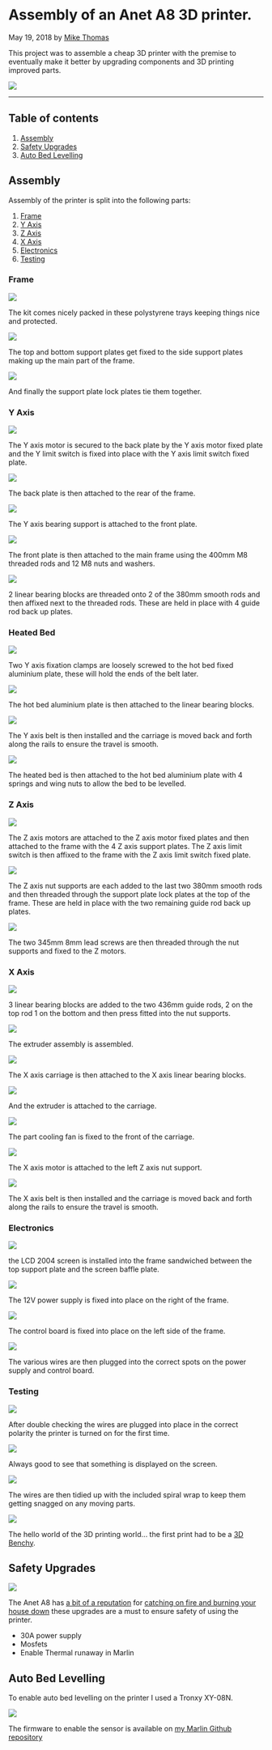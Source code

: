 # Assembly of an Anet A8 3D printer.

May 19, 2018 by [Mike Thomas](https://github.com/mikepthomas)

This project was to assemble a cheap 3D printer with the premise to eventually make it better by upgrading components and 3D printing improved parts.

![](https://github.com/mikepthomas/mikepthomas.github.io/raw/develop/src/img/printer/printer-hero.jpg)

---

## Table of contents

1. [Assembly](#assembly)
2. [Safety Upgrades](#safety-upgrades)
3. [Auto Bed Levelling](#auto-bed-levelling)

## Assembly

Assembly of the printer is split into the following parts:

1. [Frame](#frame)
2. [Y Axis](#y-axis)
3. [Z Axis](#z-axis)
4. [X Axis](#x-axis)
5. [Electronics](#electronics)
6. [Testing](#testing)

### Frame

![](https://github.com/mikepthomas/mikepthomas.github.io/raw/develop/src/img/printer/01-before-assembly.jpg)

The kit comes nicely packed in these polystyrene trays keeping things nice and protected.

![](https://github.com/mikepthomas/mikepthomas.github.io/raw/develop/src/img/printer/02-mid-frame.jpg)

The top and bottom support plates get fixed to the side support plates making up the main part of the frame.

![](https://github.com/mikepthomas/mikepthomas.github.io/raw/develop/src/img/printer/03-top-frame.jpg)

And finally the support plate lock plates tie them together.

### Y Axis

![](https://github.com/mikepthomas/mikepthomas.github.io/raw/develop/src/img/printer/04-y-axis-motor.jpg)

The Y axis motor is secured to the back plate by the Y axis motor fixed plate and the Y limit switch is fixed into place with the Y axis limit switch fixed plate.

![](https://github.com/mikepthomas/mikepthomas.github.io/raw/develop/src/img/printer/05-rear-frame.jpg)

The back plate is then attached to the rear of the frame.

![](https://github.com/mikepthomas/mikepthomas.github.io/raw/develop/src/img/printer/06-y-axis-tensioner.jpg)

The Y axis bearing support is attached to the front plate.

![](https://github.com/mikepthomas/mikepthomas.github.io/raw/develop/src/img/printer/07-y-axis-install.jpg)

The front plate is then attached to the main frame using the 400mm M8 threaded rods and 12 M8 nuts and washers.

![](https://github.com/mikepthomas/mikepthomas.github.io/raw/develop/src/img/printer/08-y-axis-rods.jpg)

2 linear bearing blocks are threaded onto 2 of the 380mm smooth rods and then affixed next to the threaded rods. These are held in place with 4 guide rod back up plates.

### Heated Bed

![](https://github.com/mikepthomas/mikepthomas.github.io/raw/develop/src/img/printer/09-bed-carriage.jpg)

Two Y axis fixation clamps are loosely screwed to the hot bed fixed aluminium plate, these will hold the ends of the belt later.

![](https://github.com/mikepthomas/mikepthomas.github.io/raw/develop/src/img/printer/10-bed-carriage-install.jpg)

The hot bed aluminium plate is then attached to the linear bearing blocks.

![](https://github.com/mikepthomas/mikepthomas.github.io/raw/develop/src/img/printer/11-y-belt.jpg)

The Y axis belt is then installed and the carriage is moved back and forth along the rails to ensure the travel is smooth.

![](https://github.com/mikepthomas/mikepthomas.github.io/raw/develop/src/img/printer/12-heated-bed.jpg)

The heated bed is then attached to the hot bed aluminium plate with 4 springs and wing nuts to allow the bed to be levelled.

### Z Axis

![](https://github.com/mikepthomas/mikepthomas.github.io/raw/develop/src/img/printer/13-z-axis-motors.jpg)

The Z axis motors are attached to the Z axis motor fixed plates and then attached to the frame with the 4 Z axis support plates. The Z axis limit switch is then affixed to the frame with the Z axis limit switch fixed plate.

![](https://github.com/mikepthomas/mikepthomas.github.io/raw/develop/src/img/printer/14-z-axis-rods.jpg)

The Z axis nut supports are each added to the last two 380mm smooth rods and then threaded through the support plate lock plates at the top of the frame. These are held in place with the two remaining guide rod back up plates.

![](https://github.com/mikepthomas/mikepthomas.github.io/raw/develop/src/img/printer/15-lead-screws.jpg)

The two 345mm 8mm lead screws are then threaded through the nut supports and fixed to the Z motors.

### X Axis

![](https://github.com/mikepthomas/mikepthomas.github.io/raw/develop/src/img/printer/16-x-axis-rods.jpg)

3 linear bearing blocks are added to the two 436mm guide rods, 2 on the top rod 1 on the bottom and then press fitted into the nut supports.

![](https://github.com/mikepthomas/mikepthomas.github.io/raw/develop/src/img/printer/17-extruder.jpg)

The extruder assembly is assembled.

![](https://github.com/mikepthomas/mikepthomas.github.io/raw/develop/src/img/printer/18-x-axis-carriage.jpg)

The X axis carriage is then attached to the X axis linear bearing blocks.

![](https://github.com/mikepthomas/mikepthomas.github.io/raw/develop/src/img/printer/19-extruder-install.jpg)

And the extruder is attached to the carriage.

![](https://github.com/mikepthomas/mikepthomas.github.io/raw/develop/src/img/printer/20-part-cooling-fan.jpg)

The part cooling fan is fixed to the front of the carriage.

![](https://github.com/mikepthomas/mikepthomas.github.io/raw/develop/src/img/printer/21-x-axis-motor.jpg)

The X axis motor is attached to the left Z axis nut support.

![](https://github.com/mikepthomas/mikepthomas.github.io/raw/develop/src/img/printer/22-x-axis-complete.jpg)

The X axis belt is then installed and the carriage is moved back and forth along the rails to ensure the travel is smooth.

### Electronics

![](https://github.com/mikepthomas/mikepthomas.github.io/raw/develop/src/img/printer/23-display.jpg)

the LCD 2004 screen is installed into the frame sandwiched between the top support plate and the screen baffle plate.

![](https://github.com/mikepthomas/mikepthomas.github.io/raw/develop/src/img/printer/24-power-supply.jpg)

The 12V power supply is fixed into place on the right of the frame.

![](https://github.com/mikepthomas/mikepthomas.github.io/raw/develop/src/img/printer/25-control-board.jpg)

The control board is fixed into place on the left side of the frame.

![](https://github.com/mikepthomas/mikepthomas.github.io/raw/develop/src/img/printer/26-wiring.jpg)

The various wires are then plugged into the correct spots on the power supply and control board.

### Testing

![](https://github.com/mikepthomas/mikepthomas.github.io/raw/develop/src/img/printer/27-initial-power-on.jpg)

After double checking the wires are plugged into place in the correct polarity the printer is turned on for the first time.

![](https://github.com/mikepthomas/mikepthomas.github.io/raw/develop/src/img/printer/28-she-lives.jpg)

Always good to see that something is displayed on the screen.

![](https://github.com/mikepthomas/mikepthomas.github.io/raw/develop/src/img/printer/29-wire-management.jpg)

The wires are then tidied up with the included spiral wrap to keep them getting snagged on any moving parts.

![](https://github.com/mikepthomas/mikepthomas.github.io/raw/develop/src/img/printer/30-first-print.jpg)

The hello world of the 3D printing world... the first print had to be a [3D Benchy](https://www.3dbenchy.com/).

## Safety Upgrades

![](https://github.com/mikepthomas/mikepthomas.github.io/raw/develop/src/img/printer/safety-upgrades.jpg)

The Anet A8 has [a bit of a reputation](https://www.fabbaloo.com/2018/12/3d-printer-safety-another-anet-a8-burns) for [catching on fire and burning your house down](https://www.thissmarthouse.net/dont-burn-your-house-down-3d-printing-a-cautionary-tale/) these upgrades are a must to ensure safety of using the printer.

- 30A power supply
- Mosfets
- Enable Thermal runaway in Marlin

## Auto Bed Levelling

To enable auto bed levelling on the printer I used a Tronxy XY-08N.

![](https://github.com/mikepthomas/mikepthomas.github.io/raw/develop/src/img/printer/auto-level-sensor.jpg)

The firmware to enable the sensor is available on [my Marlin Github repository](https://github.com/mikepthomas/Marlin/tree/2.0.x-Anet3D-V1-5)
